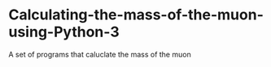 # Calculating-the-mass-of-the-muon-using-Python-3
A set of programs that caluclate the mass of the muon
